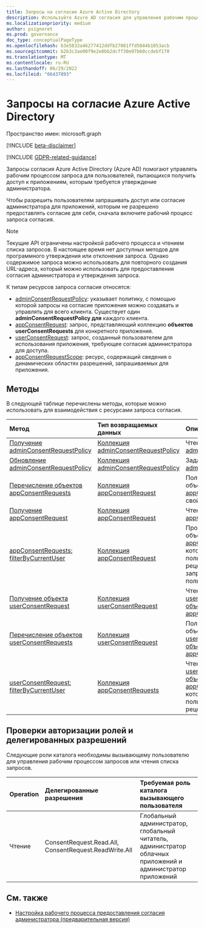 ```yaml
---
title: Запросы на согласие Azure Active Directory
description: Используйте Azure AD согласия для управления рабочим процессом запроса для пользователей, которые пытаются получить доступ к приложениям, которым требуется согласие администратора.
ms.localizationpriority: medium
author: psignoret
ms.prod: governance
doc_type: conceptualPageType
ms.openlocfilehash: b3e5832a46277412ddfb27081ffd5044b1053acb
ms.sourcegitcommit: b2b3c3ae00f9e2e0bb2dcff30e97b60ccdebf170
ms.translationtype: MT
ms.contentlocale: ru-RU
ms.lasthandoff: 06/29/2022
ms.locfileid: "66437893"
---
```

# <a name="azure-active-directory-consent-requests"></a>Запросы на согласие Azure Active Directory

Пространство имен: microsoft.graph

[!INCLUDE [beta-disclaimer](../../includes/beta-disclaimer.md)]

[!INCLUDE [GDPR-related-guidance](../../includes/gdpr-msgraph-export-note.md)]

Запросы согласия Azure Active Directory (Azure AD) помогают управлять рабочим процессом запроса для пользователей, пытающихся получить доступ к приложениям, которым требуется утверждение администратора.

Чтобы разрешить пользователям запрашивать доступ или согласие администратора для приложений, которым не разрешено предоставлять согласие для себя, сначала включите рабочий процесс запроса согласия. 

>[!NOTE]
>Текущие API ограничены настройкой рабочего процесса и чтением списка запросов. В настоящее время нет доступных методов для программного утверждения или отклонения запроса. Однако содержимое запроса можно использовать для повторного создания URL-адреса, который можно использовать для предоставления согласия администратора и утверждения запроса.

К типам ресурсов запроса согласия относятся:

* [adminConsentRequestPolicy](../resources/adminconsentrequestpolicy.md): указывает политику, с помощью которой запросы на согласие приложения можно создавать и управлять для всего клиента. Существует один **adminConsentRequestPolicy для** каждого клиента.
* [appConsentRequest](../resources/appconsentrequest.md): запрос, представляющий коллекцию **объектов userConsentRequests** для конкретного приложения.
* [userConsentRequest](../resources/userconsentrequest.md): запрос, созданный пользователем для использования приложения, требующее согласия администратора для доступа.
* [appConsentRequestScope](../resources/appconsentrequestscope.md): ресурс, содержащий сведения о динамических областях разрешений, запрашиваемых для приложения.  

## <a name="methods"></a>Методы

В следующей таблице перечислены методы, которые можно использовать для взаимодействия с ресурсами запроса согласия.

| Метод           | Тип возвращаемых данных    |Описание|
|:---------------|:--------|:----------|
|[Получение adminConsentRequestPolicy](../api/adminconsentrequestpolicy-get.md) | [Коллекция adminConsentRequestPolicy](adminconsentrequestpolicy.md) | Чтение свойств [adminConsentRequestPolicy](adminconsentrequestpolicy.md). |
|[Обновление adminConsentRequestPolicy](../api/adminconsentrequestpolicy-update.md) | [Коллекция adminConsentRequestPolicy](adminconsentrequestpolicy.md) | Задайте конфигурации [для adminConsentRequestPolicy](adminconsentrequestpolicy.md). |
|[Перечисление объектов appConsentRequests ](../api/appconsentapprovalroute-list-appconsentrequests.md) | [Коллекция appConsentRequest](appconsentrequest.md) | Получение коллекции объектов [appConsentRequest](appconsentrequest.md) и их свойств. |
|[Получение appConsentRequest ](../api/appconsentrequest-get.md) | [Коллекция appConsentRequest](appconsentrequest.md) | Чтение объекта [appConsentRequest](appconsentrequest.md) . |
|[appConsentRequests: filterByCurrentUser](../api/appconsentrequest-filterByCurrentUser.md) | [Коллекция appConsentRequest](../resources/appconsentrequest.md) | Прочитайте свойства объектов [appConsentRequest](../resources/appconsentrequest.md) , для которых текущий пользователь является рецензентом и состояние запроса согласия пользователя `InProgress`. |
|[Получение объекта userConsentRequest ](../api/userconsentrequest-get.md) | [Коллекция userConsentRequest](userconsentrequest.md) | Чтение объекта [userConsentRequest](userconsentrequest.md) для [объекта appConsentRequest](appconsentrequest.md). |
|[Перечисление объектов userConsentRequests ](../api/appconsentrequest-list-userconsentrequests.md) | [Коллекция userConsentRequest](userconsentrequest.md) | Получение коллекции объектов [userConsentRequest](userconsentrequest.md) для [объекта appConsentRequest](appconsentrequest.md). |
|[userConsentRequest: filterByCurrentUser](../api/userconsentrequest-filterByCurrentUser.md) | [Коллекция appConsentRequests](../resources/userconsentrequest.md) | Чтение свойств объектов [userConsentRequest](../resources/userconsentrequest.md) для [объекта appConsentRequest](appconsentrequest.md) , для которого текущий пользователь является рецензентом. |

## <a name="role-and-delegated-permission-authorization-checks"></a>Проверки авторизации ролей и делегированных разрешений

Следующие роли каталога необходимы вызывающему пользователю для управления рабочим процессом запросов или чтения списка запросов.

| Operation | Делегированные разрешения | Требуемая роль каталога вызывающего пользователя |
|:------------------|:------------|:--------------------------------------------|
| Чтение | ConsentRequest.Read.All, ConsentRequest.ReadWrite.All | Глобальный администратор, глобальный читатель, администратор облачных приложений и администратор приложений |

## <a name="see-also"></a>См. также

- [Настройка рабочего процесса предоставления согласия администратора (предварительная версия)](/azure/active-directory/manage-apps/configure-admin-consent-workflow?preserve-view=true)


<!--
{
  "type": "#page.annotation",
  "description": "Service root",
  "keywords": "",
  "section": "documentation",
  "tocPath": "",
  "suppressions": []
}
-->
